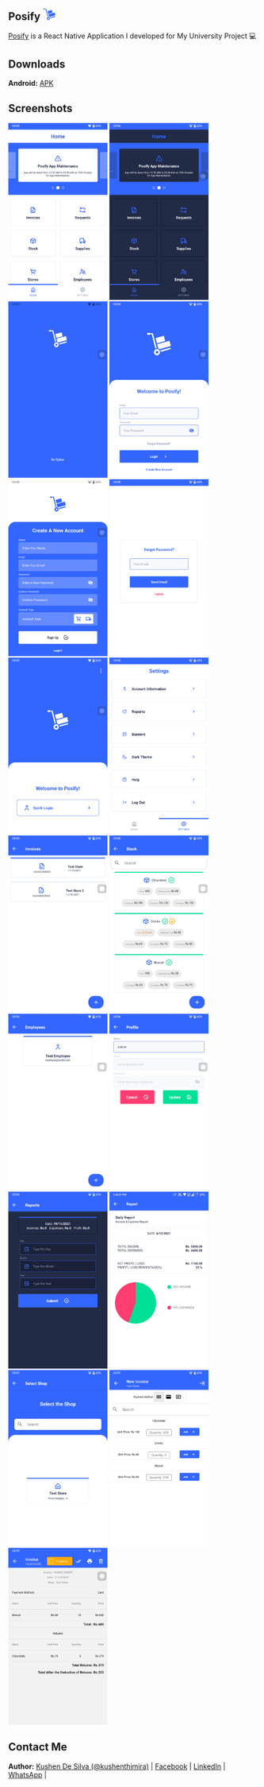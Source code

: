 ## Posify <a href="https://posify-web.web.app/"><img src="/assets/images/logo.png" alt="Website" width="25" /></a>

<a href="https://posify-web.web.app/">Posify</a> is a React Native Application I developed for My University Project :computer:

## Downloads

**Android:** [APK](https://github.com/kushenthimira/posify/releases/download/v5.0/Android.apk)

## Screenshots

<img src="/assets/images/1.png" alt="Preview" width="200" />
<img src="/assets/images/2.png" alt="Preview" width="200" />
<img src="/assets/images/3.png" alt="Preview" width="200" />
<img src="/assets/images/4.png" alt="Preview" width="200" />
<img src="/assets/images/5.png" alt="Preview" width="200" />
<img src="/assets/images/6.png" alt="Preview" width="200" />
<img src="/assets/images/7.png" alt="Preview" width="200" />
<img src="/assets/images/8.png" alt="Preview" width="200" />
<img src="/assets/images/9.png" alt="Preview" width="200" />
<img src="/assets/images/10.png" alt="Preview" width="200" />
<img src="/assets/images/11.png" alt="Preview" width="200" />
<img src="/assets/images/12.png" alt="Preview" width="200" />
<img src="/assets/images/13.png" alt="Preview" width="200" />
<img src="/assets/images/17.jpg" alt="Preview" width="200" />
<img src="/assets/images/14.png" alt="Preview" width="200" />
<img src="/assets/images/15.png" alt="Preview" width="200" />
<img src="/assets/images/16.png" alt="Preview" width="200" />

## Contact Me

**Author:** [Kushen De Silva (@kushenthimira)](https://github.com/kushenthimira) | [Facebook](https://facebook.com/ciphernpc) | [LinkedIn](https://linkedin.com/in/kushenthimira) | [WhatsApp](https://wa.me/94717827878) |
